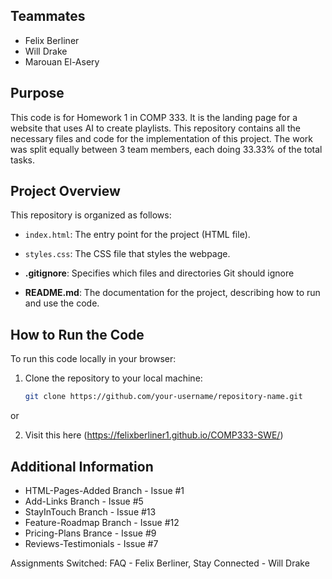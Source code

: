 
## Teammates

- Felix Berliner
- Will Drake
- Marouan El-Asery

## Purpose 

This code is for Homework 1 in COMP 333. It is the landing page for a website that uses AI to create playlists. This repository contains all the necessary files and code for the implementation of this project. The work was split equally between 3 team members, each doing 33.33% of the total tasks.

## Project Overview

This repository is organized as follows:

  - `index.html`: The entry point for the project (HTML file).
  - `styles.css`: The CSS file that styles the webpage.
  
- **.gitignore**: Specifies which files and directories Git should ignore
  
- **README.md**: The documentation for the project, describing how to run and use the code.

## How to Run the Code

To run this code locally in your browser:

1. Clone the repository to your local machine:
   ```bash
   git clone https://github.com/your-username/repository-name.git
   
or

2. Visit this here (https://felixberliner1.github.io/COMP333-SWE/)

## Additional Information

- HTML-Pages-Added Branch - Issue #1
- Add-Links Branch - Issue #5
- StayInTouch Branch - Issue #13
- Feature-Roadmap Branch - Issue #12
- Pricing-Plans Brance - Issue #9
- Reviews-Testimonials - Issue #7

Assignments Switched: FAQ - Felix Berliner, Stay Connected - Will Drake

